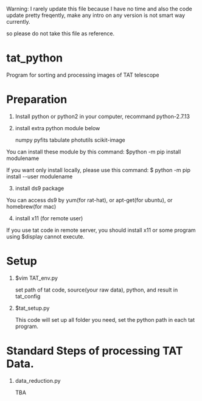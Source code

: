 Warning: I rarely update this file because I have no time and also the code update pretty freqently, make any intro on any version is not smart way currently.

so please do not take this file as reference.

# tat_python
Program for sorting and processing images of TAT telescope

# Preparation

1. Install python or python2 in your computer, recommand python-2.7.13

2. install extra python module below

	numpy
	pyfits
	tabulate
	photutils
	scikit-image

You can install these module by this command: $python -m pip install modulename

If you want only install locally, please use this command: $ python -m pip install --user modulename

3. install ds9 package

You can access ds9 by yum(for rat-hat), or apt-get(for ubuntu), or homebrew(for mac)

4. install x11 (for remote user)

If you use tat code in remote server, you should install x11 or some program using $display cannot execute.

# Setup
1. $vim TAT_env.py 

	set path of tat code, source(your raw data), python, and result in tat_config

2. $tat_setup.py

	This code will set up all folder you need, set the python path in each tat program.

# Standard Steps of processing TAT Data.

1. data_reduction.py

    TBA
